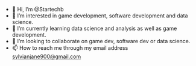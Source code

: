 - 👋 Hi, I’m @Startechb
- 👀 I’m interested in  game development, software development and data science.
- 🌱 I’m currently learning data science and analysis as well as game development.
- 💞️ I’m looking to collaborate on game dev, software dev or data science.
- 📫 How to reach me through my email address sylvianjane900@gmail.com

<!---
Startechb/Startechb is a ✨ special ✨ repository because its `README.md` (this file) appears on your GitHub profile.
You can click the Preview link to take a look at your changes.
--->
